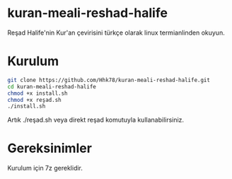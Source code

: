# kuran-meali-reshad-halife
Reşad Halife'nin Kur'an çevirisini türkçe olarak linux termianlinden okuyun.

# Kurulum
```bash
git clone https://github.com/Hhk78/kuran-meali-reshad-halife.git
cd kuran-meali-reshad-halife
chmod +x install.sh
chmod +x reşad.sh
./install.sh
```
Artık ./reşad.sh veya direkt reşad komutuyla kullanabilirsiniz.
# Gereksinimler
Kurulum için 7z gereklidir.
